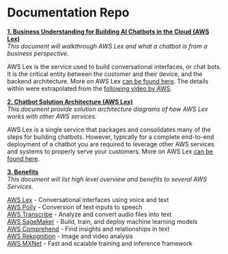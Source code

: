 # Documentation Repo
**[1. Business Understanding for Building AI Chatbots in the Cloud (AWS Lex)](/docs/business_understanding_lex.md)**
</br>*This document will walkthrough AWS Lex and what a chatbot is from a business perspective.* 

AWS Lex is the service used to build conversational interfaces, or chat bots. It is the critical entity between the customer and their device, and the backend architecture. More on AWS Lex [can be found here](https://aws.amazon.com/lex). The details within were extrapolated from the [following video by AWS](https://youtu.be/qe9nRU6ZHAI). 


**[2. Chatbot Solution Architecture (AWS Lex)](/docs/solution_architecture_lex.md)**
</br>*This document provide solution architecture diagrams of how AWS Lex works with other AWS services.*

AWS Lex is a single service that packages and consolidates many of the steps for building chatbots. However, typically for a complete end-to-end deployment of a chatbot you are required to leverage other AWS services and systems to properly serve your customers. More on AWS Lex [can be found here](https://aws.amazon.com/lex).

**[3. Benefits](/docs/benefits.md)**
</br>*This document will list high level overview and benefits to several AWS Services.*

[AWS Lex](https://aws.amazon.com/lex/) - Conversational interfaces using voice and text  
[AWS Polly](https://aws.amazon.com/polly/) - Conversion of text inputs to speech  
[AWS Transcribe](https://aws.amazon.com/transcribe/) - Analyze and convert audio files into text  
[AWS SageMaker](https://aws.amazon.com/sagemaker/) - Build, train, and deploy machine learning models  
[AWS Comprehend](https://aws.amazon.com/comprehend/) - Find insights and relationships in text  
[AWS Rekognition](https://aws.amazon.com/rekognition/) - Image and video analysis  
[AWS MXNet](https://aws.amazon.com/mxnet/) - Fast and scalable training and inference framework  
